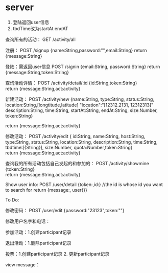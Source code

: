 # server
1. 登陆返回user信息
2. tbdTime改为startAt endAT

查询所有的活动：
GET /activity/all

注册：
POST /signup {name:String,password:"",email:String} return {message:String}

登陆：需返回user信息
POST /signin {email:String, password:String} return {message:String,token:String}

查询活动详情：
POST /activity/detail/:id {id:String,token:String}   
	 return {message:String,act:activity}

新建活动：
POST /activity/new 
	{name:String,
	type:String,
	status:String,
	location:String,[longtitude,latitude]    "location":"[12312.2131, 12312313]"
	description:String,
	time:String,
	startAt:String,
	endAt:String,
	size:Number,
token:String} 

return {message:String,act:activity}

修改活动：
POST /activity/edit
	{
	id:String,
	name:String,
	host:String,
	type:String,
	status:String,
	location:String,
	description:String,
	time:String,
	tbdtime:[{String}],
	size:Number,
	quota:Number,token:String}  
return {message:String,act:activity}

查询我的所有活动包括自己发起的和参加的：
POST /activity/showmine
	{token:String}  
return {message:String,act:activity}

Show user info:
POST /user/detail
{token:,id:}   //the id is whose id you want to search for
return {message:, user{}}

To Do:


修改密码：
POST /user/edit
{password:"23123",token:""}

修改用户名字和电话：

参加活动：1.创建participant记录

退出活动：1.删除participant记录

投票：1.创建participant记录   2. 更新participant记录

view message： 


